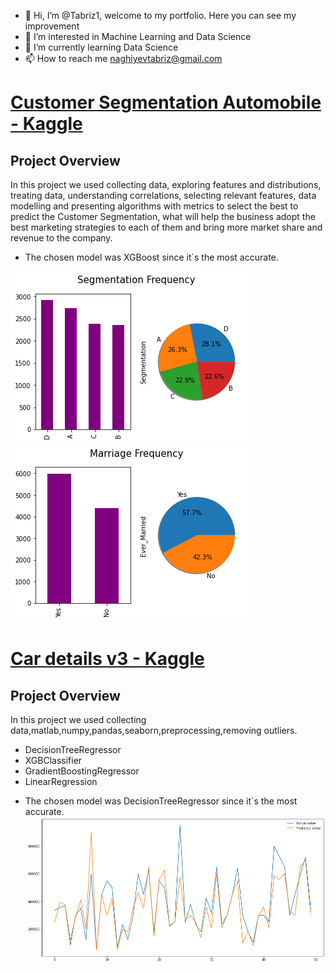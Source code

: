 - 👋 Hi, I’m @Tabriz1, welcome to my portfolio. Here you can see my improvement
- 👀 I’m interested in Machine Learning and Data Science
- 🌱 I’m currently learning Data Science
- 📫 How to reach me naghiyevtabriz@gmail.com



# [Customer Segmentation Automobile - Kaggle](https://www.kaggle.com/code/tabriznagiyev/customer-segmentation-automobile)
## Project Overview
In this project we used collecting data, exploring features and distributions, treating data, understanding correlations, selecting relevant features, data modelling and presenting algorithms with metrics to select the best to predict the Customer Segmentation, what will help the business adopt the best marketing strategies to each of them and bring more market share and revenue to the company. 

* The chosen model was XGBoost since it´s the most accurate.

![Segmentation Frequency](/images/SegmentationFrequency.png) ![Marriage](/images/Marriage.png) 

# [Car details v3 - Kaggle](https://www.kaggle.com/code/tabriznagiyev/car-details-v3)
## Project Overview
In this project we used collecting data,matlab,numpy,pandas,seaborn,preprocessing,removing outliers.
- DecisionTreeRegressor
- XGBClassifier
- GradientBoostingRegressor
- LinearRegression

* The chosen model was DecisionTreeRegressor since it´s the most accurate.
![Decision Tree Regression ](/images/DTR.png)
